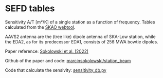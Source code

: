 # SEFD tables
Sensitivity A/T [m²/K] of a single station as a function of frequency. Tables calculated from the [SKAO webtool](http://skalowsensitivitybackup-env.eba-daehsrjt.ap-southeast-2.elasticbeanstalk.com/sensitivity_radec_vs_freq/).

AAVS2 antenna are the (tree like) dipole antenna of SKA-Low station, while the EDA2, as for its predecessor EDA1, consists of 256 MWA bowtie dipoles.

Paper reference: [Sokolowski et al. (2022)](https://arxiv.org/abs/2204.05873)

Github of the paper and code: [marcinsokolowski/station_beam](https://github.com/marcinsokolowski/station_beam/tree/master)

Code that calculate the sensivity: [sensitivity_db.py](https://github.com/marcinsokolowski/station_beam/blob/master/python/sensitivity_db.py)
